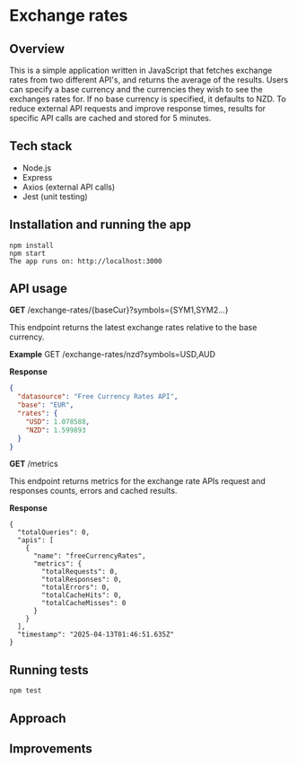 # Exchange rates

## Overview
This is a simple application written in JavaScript that fetches exchange rates from two different API's, and returns the average of the results. Users can specify a base currency and the currencies they wish to see the exchanges rates for. If no base currency is specified, it defaults to NZD. To reduce external API requests and improve response times, results for specific API calls are cached and stored for 5 minutes.  

## Tech stack
- Node.js
- Express
- Axios (external API calls)
- Jest (unit testing)

## Installation and running the app 
```
npm install
npm start
The app runs on: http://localhost:3000
```

## API usage
  **GET**  /exchange-rates/{baseCur}?symbols={SYM1,SYM2...}
  
  This endpoint returns the latest exchange rates relative to the base currency.

  **Example** GET  /exchange-rates/nzd?symbols=USD,AUD
  
  **Response**
  ```json
  {
    "datasource": "Free Currency Rates API",
    "base": "EUR",
    "rates": {
      "USD": 1.078588,
      "NZD": 1.599893
    }
  }
  ```

  **GET**  /metrics

  This endpoint returns metrics for the exchange rate APIs request and responses counts, errors and cached results. 

  **Response**
  ```
  {
    "totalQueries": 0,
    "apis": [
      {
        "name": "freeCurrencyRates",
        "metrics": {
          "totalRequests": 0,
          "totalResponses": 0,
          "totalErrors": 0,
          "totalCacheHits": 0,
          "totalCacheMisses": 0
        }
      }
    ],
    "timestamp": "2025-04-13T01:46:51.635Z"
  }
  ```
  
  
  

  

## Running tests
```
npm test
```

## Approach

## Improvements



